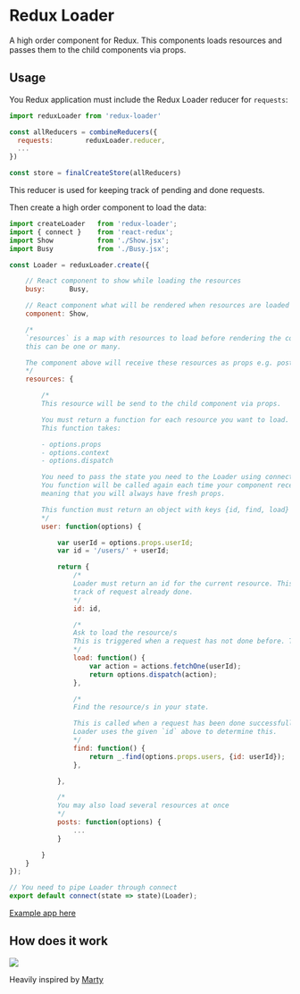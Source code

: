 # Redux Loader

A high order component for Redux. This components loads resources and passes them to the child components via props.

## Usage

You Redux application must include the Redux Loader reducer for `requests`:

```js
import reduxLoader from 'redux-loader'

const allReducers = combineReducers({
  requests:        reduxLoader.reducer,
  ...
})

const store = finalCreateStore(allReducers)
```

This reducer is used for keeping track of pending and done requests.

Then create a high order component to load the data:

```js
import createLoader   from 'redux-loader';
import { connect }    from 'react-redux';
import Show           from './Show.jsx';
import Busy           from './Busy.jsx';

const Loader = reduxLoader.create({

	// React component to show while loading the resources
	busy:      Busy,

	// React component what will be rendered when resources are loaded
	component: Show,

	/*
	`resources` is a map with resources to load before rendering the component above
	this can be one or many.

	The component above will receive these resources as props e.g. post
	*/
	resources: {

		/*
		This resource will be send to the child component via props.

		You must return a function for each resource you want to load.
		This function takes:

		- options.props
		- options.context
		- options.dispatch

		You need to pass the state you need to the Loader using connect.
		You function will be called again each time your component receives new props,
		meaning that you will always have fresh props.

		This function must return an object with keys {id, find, load}
		*/
		user: function(options) {

			var userId = options.props.userId;
			var id = '/users/' + userId;

			return {
				/*
				Loader must return an id for the current resource. This id will be used to keep
				track of request already done.
				*/
				id: id,

				/*
				Ask to load the resource/s
				This is triggered when a request has not done before. This is determined by `id` above.
				*/
				load: function() {
					var action = actions.fetchOne(userId);
					return options.dispatch(action);
				},

				/*
				Find the resource/s in your state.

				This is called when a request has been done successfully.
				Loader uses the given `id` above to determine this.
				*/
				find: function() {
					return _.find(options.props.users, {id: userId});
				},

			},

			/*
			You may also load several resources at once
			*/
			posts: function(options) {
				...
			}

		}
	}
});

// You need to pipe Loader through connect
export default connect(state => state)(Loader);
```

[Example app here](https://github.com/Versent/react-starter/blob/master/client/src/users/ShowLoader.jsx)

## How does it work

<img src="https://docs.google.com/drawings/d/1giKZMiIZYK8uOyBksbtT4OQDAivV6IVhVt5WndDb6Bs/pub?w=960&amp;h=720">

Heavily inspired by [Marty](http://martyjs.org/guides/fetching-state/index.html)
